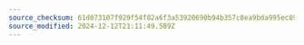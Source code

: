```yaml
---
source_checksum: 61d073107f929f54f82a6f3a53920690b94b357c8ea9bda995ec892e54ee735e
source_modified: 2024-12-12T21:11:49.589Z
---
```


